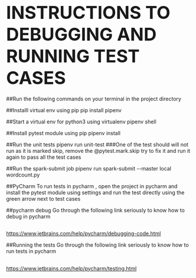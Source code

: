 # <font size="10"> INSTRUCTIONS TO DEBUGGING AND RUNNING TEST CASES</font>

##Run the following commands on your terminal in the project directory


##Installl virtual env using pip
pip install pipenv

##Start a virtual env  for python3  using virtualenv
pipenv shell


##Install pytest module using pip 
pipenv install 

##Run the unit tests
pipenv run unit-test
###One of the test should will not run as it is marked skip,    remove the @pytest.mark.skip try to fix it and run it again to pass all the test cases

##Run the spark-submit job
pipenv run spark-submit --master local wordcount.py

##PyCharm
To run tests in pycharm , open the project in pycharm and install the pytest module using settings
and run the test directly using the green arrow next to test cases

##pycharm debug
Go through the following link seriously to know how to debug in pycharm 
##
https://www.jetbrains.com/help/pycharm/debugging-code.html

##Running the tests 
Go through the following link seriously to know how to run tests in pycharm
##
https://www.jetbrains.com/help/pycharm/testing.html

